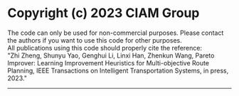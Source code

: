 # Copyright (c) 2023 CIAM Group
The code can only be used for non-commercial purposes. Please contact the authors if you want to use this code for other purposes.  
All publications using this code should properly cite the reference:  
"Zhi Zheng, Shunyu Yao, Genghui Li, Linxi Han, Zhenkun Wang, Pareto Improver: Learning Improvement Heuristics for Multi-objective Route Planning, IEEE Transactions on Intelligent Transportation Systems, in press, 2023."  
****
